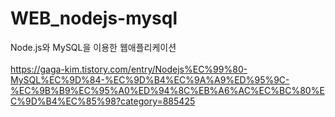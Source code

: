 # WEB_nodejs-mysql
Node.js와 MySQL을 이용한 웹애플리케이션 <br><br>
https://gaga-kim.tistory.com/entry/Nodejs%EC%99%80-MySQL%EC%9D%84-%EC%9D%B4%EC%9A%A9%ED%95%9C-%EC%9B%B9%EC%95%A0%ED%94%8C%EB%A6%AC%EC%BC%80%EC%9D%B4%EC%85%98?category=885425
